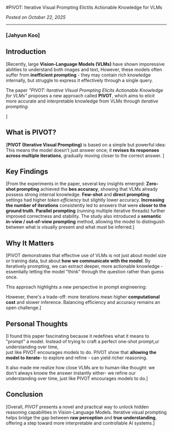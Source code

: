 #PIVOT: Iterative Visual Prompting Elictits Actionable Knowledge for VLMs

*Posted on October 22, 2025*

---

### [Jahyun Koo]

## Introduction
[Recently, large **Vision-Language Models (VLMs)** have shown imporessive abilities to understand both images and text,
However, these models often suffer from **inefficient prompting** - they may contain rich knowledge internally,
but struggle to express it effectively through a single query.

The paper *"PIVOT: Iterative VIsual Prompting Elicits Actionable Knowledge for VLMs"* proposes a new approach
called **PIVOT**, which aims to elicit more accurate and interpretable knowledge from VLMs through *iterative prompting*.


]

## What is PIVOT?
[**PIVOT (Iterative Visual Prompting)** is based on a simple but powerful idea:
This means the model doesn't just answer once;
it **revises its responses across multiple iterations**, gradually moving closer to the correct answer. ]

## Key Findings
[From the experiments in the paper, several key insights emerged:
**Zero-shot prompting** achieved the **bes accuracy**, showing that VLMs already possess strong internal knowledge.
**Few-shot** and **direct prompting** settings had higher *token efficiency* but slightly lower accuracy.
**Increasing the number of iterations** consistently led to answers that were **closer to the ground truth**.
**Parallel prompting** (running multiple iterative threads) further improved correctness and stability.
The study also introduced a **semantic in-view / out-of-view prompting** method,
allowing the model to distinguish between what is visually present and what must be inferred.]

## Why It Matters
[PIVOT demonstrates that effective use of VLMs is not just about model size or training data,
but about **how we communicate with the model**.
By iteratively prompting, we can extract deeper, more actionable knowledge - essentially letting the model "think" through the question rather than guess once.

This approach highlights a new perspective in prompt engineering:

However, there's a trade-off:
more iterations mean higher **computational cost** and slower inference.
Balancing efficiency and accuracy remains an open challenge.]

## Personal Thoughts
[I found this paper fascinating because it redefines what it means to "prompt" a model.
Instead of trying to craft a perfect one-shot prompt,ur understanding over time,  
just like PIVOT encourages models to do.
PIVOT show that **allowing the model to iterate**- to explore and refine - can yield richer reasoning.

It also made me realize how close VLMs are to human-like thought:
we don't always knoew the answer instantly either- we refine our understanding over time,
just like PIVOT encourages models to do.]

## Conclusion
[Overall, *PIVOT* presents a novel and practical way to unlock hidden reasoning capabilities in Vision-Language Models.
Iterative visual prompting helps bridge the gap between **raw perception** and **true understanding**,
offering a step toward more interpretable and controllable AI systems.]


